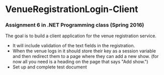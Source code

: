 # VenueRegistrationLogin-Client
<h3>Assignment 6 in .NET Programming class (Spring 2016)</h3>
<p>The goal is to build a client application for the venue registration service.</p>
<ul>
<li>It will include validation of the text fields in the registration.</li>
<li>When the venue logs in it should store their key as a session variable and then redirect them to a page where they can add a new show. (for now all you need is a heading on the page that says "Add show.")</li>
<li>Set up and complete test document</li>
</ul>
